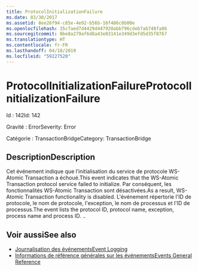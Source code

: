 ```yaml
---
title: ProtocolInitializationFailure
ms.date: 03/30/2017
ms.assetid: 8ee26f94-c85e-4e92-b56b-16f486c8b00e
ms.openlocfilehash: 35cfaed7d4429d447920abb796cdeb7ab748fa86
ms.sourcegitcommit: 0be8a279af6d8a43e03141e349d3efd5d35f8767
ms.translationtype: HT
ms.contentlocale: fr-FR
ms.lasthandoff: 04/18/2019
ms.locfileid: "59227520"
---
```

# <a name="protocolinitializationfailure"></a><span data-ttu-id="b6b6b-102">ProtocolInitializationFailure</span><span class="sxs-lookup"><span data-stu-id="b6b6b-102">ProtocolInitializationFailure</span></span>
<span data-ttu-id="b6b6b-103">Id : 142</span><span class="sxs-lookup"><span data-stu-id="b6b6b-103">Id: 142</span></span>  
  
 <span data-ttu-id="b6b6b-104">Gravité : Error</span><span class="sxs-lookup"><span data-stu-id="b6b6b-104">Severity: Error</span></span>  
  
 <span data-ttu-id="b6b6b-105">Catégorie : TransactionBridge</span><span class="sxs-lookup"><span data-stu-id="b6b6b-105">Category: TransactionBridge</span></span>  
  
## <a name="description"></a><span data-ttu-id="b6b6b-106">Description</span><span class="sxs-lookup"><span data-stu-id="b6b6b-106">Description</span></span>  
 <span data-ttu-id="b6b6b-107">Cet événement indique que l’initialisation du service de protocole WS-Atomic Transaction a échoué.</span><span class="sxs-lookup"><span data-stu-id="b6b6b-107">This event indicates that the WS-Atomic Transaction protocol service failed to initialize.</span></span> <span data-ttu-id="b6b6b-108">Par conséquent, les fonctionnalités WS-Atomic Transaction sont désactivées.</span><span class="sxs-lookup"><span data-stu-id="b6b6b-108">As a result, WS-Atomic Transaction functionality is disabled.</span></span> <span data-ttu-id="b6b6b-109">L'événement répertorie l'ID de protocole, le nom de protocole, l'exception, le nom de processus et l'ID de processus.</span><span class="sxs-lookup"><span data-stu-id="b6b6b-109">The event lists the protocol ID, protocol name, exception, process name and process ID.</span></span> <span data-ttu-id="b6b6b-110">.</span><span class="sxs-lookup"><span data-stu-id="b6b6b-110">.</span></span>  
  
## <a name="see-also"></a><span data-ttu-id="b6b6b-111">Voir aussi</span><span class="sxs-lookup"><span data-stu-id="b6b6b-111">See also</span></span>

- [<span data-ttu-id="b6b6b-112">Journalisation des événements</span><span class="sxs-lookup"><span data-stu-id="b6b6b-112">Event Logging</span></span>](../../../../../docs/framework/wcf/diagnostics/event-logging/index.md)
- [<span data-ttu-id="b6b6b-113">Informations de référence générales sur les événements</span><span class="sxs-lookup"><span data-stu-id="b6b6b-113">Events General Reference</span></span>](../../../../../docs/framework/wcf/diagnostics/event-logging/events-general-reference.md)
